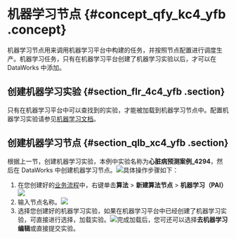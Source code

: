 # 机器学习节点 {#concept_qfy_kc4_yfb .concept}

机器学习节点用来调用机器学习平台中构建的任务，并按照节点配置进行调度生产。机器学习任务，只有在机器学习平台创建了机器学习实验以后，才可以在 DataWorks 中添加。

## 创建机器学习实验 {#section_flr_4c4_yfb .section}

只有在机器学习平台中可以查找到的实验，才能被加载到机器学习节点中。配置机器学习实验请参见[机器学习文档](https://help.aliyun.com/document_detail/69223.html)。

## 创建机器学习节点 {#section_qlb_xc4_yfb .section}

根据上一节，创建机器学习实验，本例中实验名称为**心脏病预测案例\_4294**，然后在 DataWorks 中创建机器学习节点。![](http://static-aliyun-doc.oss-cn-hangzhou.aliyuncs.com/assets/img/65324/154346167333286_zh-CN.png)具体操作步骤如下：

1.  在您创建好的[业务流程](cn.zh-CN/使用指南/数据开发/业务流程/业务流程介绍.md#)中，右键单击**算法** \> **新建算法节点** \> **机器学习（PAI）**![](http://static-aliyun-doc.oss-cn-hangzhou.aliyuncs.com/assets/img/65324/154346167333288_zh-CN.png)
2.  输入节点名称。![](http://static-aliyun-doc.oss-cn-hangzhou.aliyuncs.com/assets/img/65324/154346167333289_zh-CN.png)
3.  选择您创建好的机器学习实验，如果在机器学习平台中已经创建了机器学习实验，可直接进行选择，加载实验。![](http://static-aliyun-doc.oss-cn-hangzhou.aliyuncs.com/assets/img/65324/154346167333290_zh-CN.png)完成加载后，您可还可以选择**去机器学习编辑**或直接提交实验。

